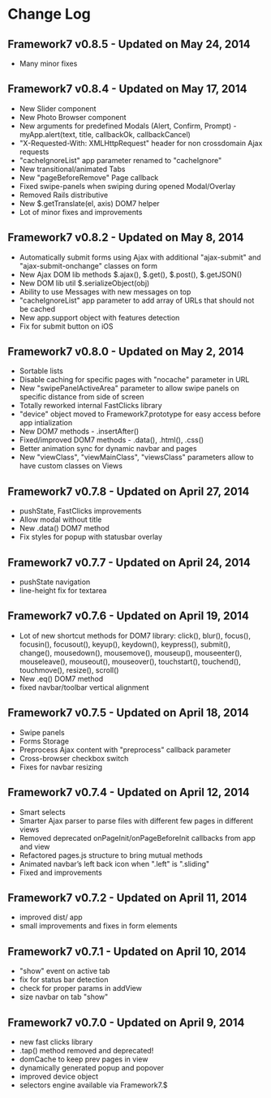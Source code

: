 # Change Log

## Framework7 v0.8.5 - Updated on May 24, 2014

* Many minor fixes 

## Framework7 v0.8.4 - Updated on May 17, 2014

*  New Slider component
*  New Photo Browser component
*  New arguments for predefined Modals (Alert, Confirm, Prompt) - myApp.alert(text, title, callbackOk, callbackCancel) 
*  "X-Requested-With: XMLHttpRequest" header for non crossdomain Ajax requests
*  "cacheIgnoreList" app parameter renamed to "cacheIgnore"
*  New transitional/animated Tabs
*  New "pageBeforeRemove" Page callback
*  Fixed swipe-panels when swiping during opened Modal/Overlay
*  Removed Rails distributive
*  New $.getTranslate(el, axis) DOM7 helper
*  Lot of minor fixes and improvements

## Framework7 v0.8.2 - Updated on May 8, 2014

*  Automatically submit forms using Ajax with additional "ajax-submit" and "ajax-submit-onchange" classes on form
*  New Ajax DOM lib methods $.ajax(), $.get(), $.post(), $.getJSON()
*  New DOM lib util $.serializeObject(obj)
*  Ability to use Messages with new messages on top
*  "cacheIgnoreList" app parameter to add array of URLs that should not be cached
*  New app.support object with features detection
*  Fix for submit button on iOS

## Framework7 v0.8.0 - Updated on May 2, 2014

  * Sortable lists
  * Disable caching for specific pages with "nocache" parameter in URL
  * New "swipePanelActiveArea" parameter to allow swipe panels on specific distance from side of screen
  * Totally reworked internal FastClicks library
  * "device" object moved to Framework7.prototype for easy access before app intialization
  * New DOM7 methods - .insertAfter()
  * Fixed/improved DOM7 methods - .data(), .html(), .css()
  * Better animation sync for dynamic navbar and pages
  * New "viewClass", "viewMainClass", "viewsClass" parameters allow to have custom classes on Views

## Framework7 v0.7.8 - Updated on April 27, 2014

  * pushState, FastClicks improvements
  * Allow modal without title
  * New .data() DOM7 method
  * Fix styles for popup with statusbar overlay

## Framework7 v0.7.7 - Updated on April 24, 2014

  * pushState navigation
  * line-height fix for textarea

## Framework7 v0.7.6 - Updated on April 19, 2014

  * Lot of new shortcut methods for DOM7 library: click(), blur(), focus(), focusin(), focusout(), keyup(), keydown(), keypress(), submit(), change(), mousedown(), mousemove(), mouseup(), mouseenter(), mouseleave(), mouseout(), mouseover(), touchstart(), touchend(), touchmove(), resize(), scroll()
  * New .eq() DOM7 method
  * fixed navbar/toolbar vertical alignment

## Framework7 v0.7.5 - Updated on April 18, 2014

  * Swipe panels
  * Forms Storage
  * Preprocess Ajax content with "preprocess" callback parameter
  * Cross-browser checkbox switch
  * Fixes for navbar resizing

## Framework7 v0.7.4 - Updated on April 12, 2014

  * Smart selects
  * Smarter Ajax parser to parse files with different few pages in different views
  * Removed deprecated onPageInit/onPageBeforeInit callbacks from app and view
  * Refactored pages.js structure to bring mutual methods
  * Animated navbar’s left back icon when ".left" is ".sliding"
  * Fixed and improvements

## Framework7 v0.7.2 - Updated on April 11, 2014
  
  * improved dist/ app
  * small improvements and fixes in form elements

## Framework7 v0.7.1 - Updated on April 10, 2014

  * "show" event on active tab
  * fix for status bar detection
  * check for proper params in addView
  * size navbar on tab "show"

## Framework7 v0.7.0 - Updated on April 9, 2014
  
  * new fast clicks library
  * .tap() method removed and deprecated!
  * domCache to keep prev pages in view
  * dynamically generated popup and popover
  * improved device object
  * selectors engine available via Framework7.$
  